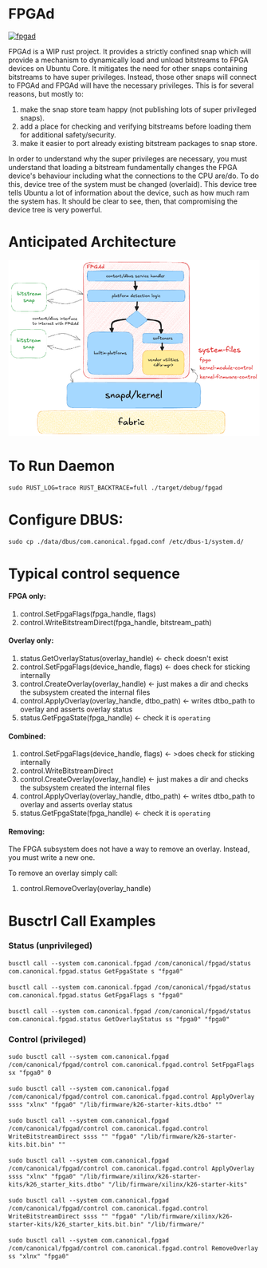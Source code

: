 # FPGAd

[![fpgad](https://snapcraft.io/fpgad/badge.svg)](https://snapcraft.io/fpgad)

FPGAd is a WIP rust project.
It provides a strictly confined snap which will provide a mechanism to dynamically load and unload bitstreams to FPGA
devices on Ubuntu Core.
It mitigates the need for other snaps containing bitstreams to have super privileges.
Instead, those other snaps will connect to FPGAd and FPGAd will have the necessary privileges.
This is for several reasons, but mostly to:

1. make the snap store team happy (not publishing lots of super privileged snaps).
2. add a place for checking and verifying bitstreams before loading them for additional safety/security.
3. make it easier to port already existing bitstream packages to snap store.

In order to understand why the super privileges are necessary, you must understand that loading a bitstream
fundamentally changes the FPGA device's behaviour including what the connections to the CPU are/do.
To do this, device tree of the system must be changed (overlaid).
This device tree tells Ubuntu a lot of information about the device, such as how much ram the system has.
It should be clear to see, then, that compromising the device tree is very powerful.

# Anticipated Architecture

![anticipated_architecture.png](docs/assets/anticipated_architecture.png)

# To Run Daemon

```
sudo RUST_LOG=trace RUST_BACKTRACE=full ./target/debug/fpgad
```

# Configure DBUS:

```
sudo cp ./data/dbus/com.canonical.fpgad.conf /etc/dbus-1/system.d/
```

# Typical control sequence

#### FPGA only:

1. control.SetFpgaFlags(fpga_handle, flags)
2. control.WriteBitstreamDirect(fpga_handle, bitstream_path)

#### Overlay only:

1. status.GetOverlayStatus(overlay_handle) <- check doesn't exist
2. control.SetFpgaFlags(device_handle, flags) <- does check for sticking internally
3. control.CreateOverlay(overlay_handle) <- just makes a dir and checks the subsystem created the internal files
4. control.ApplyOverlay(overlay_handle, dtbo_path) <- writes dtbo_path to overlay and asserts overlay status
5. status.GetFpgaState(fpga_handle) <- check it is `operating`

#### Combined:

1. control.SetFpgaFlags(device_handle, flags) <- >does check for sticking internally
2. control.WriteBitstreamDirect
3. control.CreateOverlay(overlay_handle) <- just makes a dir and checks the subsystem created the internal files
4. control.ApplyOverlay(overlay_handle, dtbo_path) <- writes dtbo_path to overlay and asserts overlay status
5. status.GetFpgaState(fpga_handle) <- check it is `operating`

#### Removing:

The FPGA subsystem does not have a way to remove an overlay. Instead, you must write a new one.

To remove an overlay simply call:

1. control.RemoveOverlay(overlay_handle)

# Busctrl Call Examples

### Status (unprivileged)

```
busctl call --system com.canonical.fpgad /com/canonical/fpgad/status com.canonical.fpgad.status GetFpgaState s "fpga0"

busctl call --system com.canonical.fpgad /com/canonical/fpgad/status com.canonical.fpgad.status GetFpgaFlags s "fpga0"

busctl call --system com.canonical.fpgad /com/canonical/fpgad/status com.canonical.fpgad.status GetOverlayStatus ss "fpga0" "fpga0"
```

### Control (privileged)

```
sudo busctl call --system com.canonical.fpgad /com/canonical/fpgad/control com.canonical.fpgad.control SetFpgaFlags sx "fpga0" 0

sudo busctl call --system com.canonical.fpgad /com/canonical/fpgad/control com.canonical.fpgad.control ApplyOverlay ssss "xlnx" "fpga0" "/lib/firmware/k26-starter-kits.dtbo" ""

sudo busctl call --system com.canonical.fpgad /com/canonical/fpgad/control com.canonical.fpgad.control WriteBitstreamDirect ssss "" "fpga0" "/lib/firmware/k26-starter-kits.bit.bin" ""

sudo busctl call --system com.canonical.fpgad /com/canonical/fpgad/control com.canonical.fpgad.control ApplyOverlay ssss "xlnx" "fpga0" "/lib/firmware/xilinx/k26-starter-kits/k26_starter_kits.dtbo" "/lib/firmware/xilinx/k26-starter-kits"

sudo busctl call --system com.canonical.fpgad /com/canonical/fpgad/control com.canonical.fpgad.control WriteBitstreamDirect ssss "" "fpga0" "/lib/firmware/xilinx/k26-starter-kits/k26_starter_kits.bit.bin" "/lib/firmware/"

sudo busctl call --system com.canonical.fpgad /com/canonical/fpgad/control com.canonical.fpgad.control RemoveOverlay ss "xlnx" "fpga0"
```
